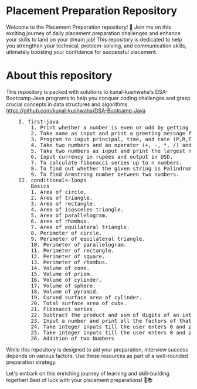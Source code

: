 # Placement Preparation Repository

Welcome to the Placement Preparation repository! 🚀
Join me on this exciting journey of daily placement preparation challenges and enhance your skills to land on your dream job! This repository is dedicated to help you strengthen your technical, problem-solving, and communication skills, ultimately boosting your confidence for successful placement.

# About this repository
This repository is packed with solutions to kunal-kushwaha's DSA-Bootcamp-Java programs to help you conquer coding challenges and grasp crucial concepts in data structures and algorithms.
https://github.com/kunal-kushwaha/DSA-Bootcamp-Java

<pre>
    I. first-java
        1. Print whether a number is even or odd by getting input from the user.
        2. Take name as input and print a greeting message for that particular name.
        3. Program to input principal, time, and rate (P,R,T) from the user and find Simple Interest.
        4. Take two numbers and an operator (+, -, *, /) and calculate the value (Use if condition).
        5. Take two numbers as input and print the largest number.
        6. Input currency in rupees and output in USD.
        7. To calculate fibonacci series up to n numbers.
        8. To find out whether the given string is Palindrome or not.
        9. To find Armstrong number between two numbers.
    II. conditionals-loops
        Basics
        1. Area of circle.
        2. Area of triangle.
        3. Area of rectangle.
        4. Area of isosceles triangle.
        5. Area of parallelogram.
        6. Area of rhombus.
        7. Area of equilateral triangle.
        8. Perimeter of circle.
        9. Perimeter of equilateral triangle.
        10. Perimeter of parallelogram.
        11. Perimeter of rectangle.
        12. Perimeter of square.
        13. Perimeter of rhombus.
        14. Volume of cone.
        15. Volume of prism.
        16. Volume of cylinder.
        17. Volume of sphere.
        18. Volume of pyramid.
        19. Curved surface area of cylinder.
        20. Total surface area of cube.
        21. Fibonacci series.
        22. Subtract the product and sum of digits of an integer.
        23. Input a number and print all the factors of that number (use loops).
        24. Take integer inputs till the user enters 0 and print the sum of all numbers (HINT: while loop)
        25. Take integer inputs till the user enters 0 and print the largest number from all.
        26. Addition of two Numbers
</pre>

While this repository is designed to aid your preparation, interview success depends on various factors. Use these resources as part of a well-rounded preparation strategy.

Let's embark on this enriching journey of learning and skill-building together! Best of luck with your placement preparations! 💪📚